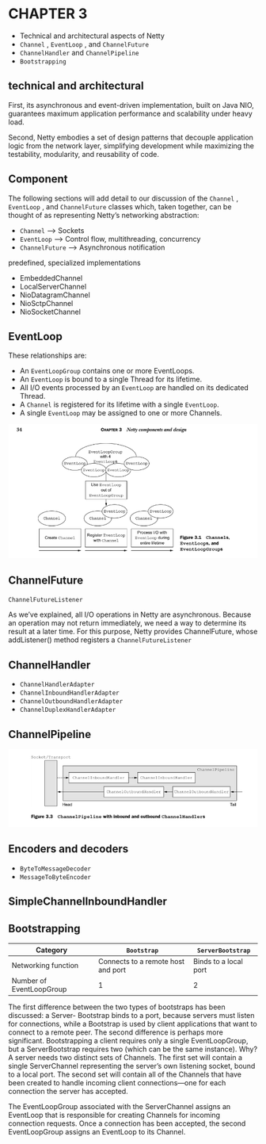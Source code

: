 # CHAPTER 3

- Technical and architectural aspects of Netty
- `Channel` , `EventLoop` , and `ChannelFuture`
- `ChannelHandler` and `ChannelPipeline`
- `Bootstrapping`

## technical and architectural

First, its asynchronous and event-driven implementation, built on Java NIO, guarantees maximum
application performance and scalability under heavy load. 

Second, Netty embodies a set of design patterns that decouple application logic from the network layer, simplifying
development while maximizing the testability, modularity, and reusability of code.

## Component

The following sections will add detail to our discussion of the `Channel` , `EventLoop` ,
and `ChannelFuture` classes which, taken together, can be thought of as representing
Netty’s networking abstraction:

- `Channel` —> Sockets
- `EventLoop` —> Control flow, multithreading, concurrency
- `ChannelFuture` —> Asynchronous notification

predefined, specialized implementations

- EmbeddedChannel
- LocalServerChannel
- NioDatagramChannel
- NioSctpChannel
- NioSocketChannel

## EventLoop

These relationships are:

- An `EventLoopGroup` contains one or more EventLoops.
- An `EventLoop` is bound to a single Thread for its lifetime.
- All I/O events processed by an `EventLoop` are handled on its dedicated Thread.
- A `Channel` is registered for its lifetime with a single `EventLoop`.
- A single `EventLoop` may be assigned to one or more Channels.

![Netty components and design](images/netty-in-action-components-and-design.png)

## ChannelFuture

`ChannelFutureListener`

As we’ve explained, all I/O operations in Netty are asynchronous. Because an operation
may not return immediately, we need a way to determine its result at a later time.
For this purpose, Netty provides ChannelFuture, whose addListener() method registers
a `ChannelFutureListener`

## ChannelHandler

- `ChannelHandlerAdapter`
- `ChannelInboundHandlerAdapter`
- `ChannelOutboundHandlerAdapter`
- `ChannelDuplexHandlerAdapter`

## ChannelPipeline

![ChannelPipeline](images/netty-in-action-channel-pipe-line.png)

## Encoders and decoders

- `ByteToMessageDecoder`
- `MessageToByteEncoder`

## SimpleChannelInboundHandler

## Bootstrapping

| Category                 | `Bootstrap`                        | `ServerBootstrap`     |
| ------------------------ | ---------------------------------- | --------------------- |
| Networking function      | Connects to a remote host and port | Binds to a local port |
| Number of EventLoopGroup | 1                                  | 2                     |

The first difference between the two types of bootstraps has been discussed: a Server-
Bootstrap binds to a port, because servers must listen for connections, while a Bootstrap
is used by client applications that want to connect to a remote peer.
The second difference is perhaps more significant. Bootstrapping a client requires
only a single EventLoopGroup, but a ServerBootstrap requires two (which can be the
same instance). Why?
A server needs two distinct sets of Channels. The first set will contain a single
ServerChannel representing the server’s own listening socket, bound to a local port.
The second set will contain all of the Channels that have been created to handle incoming
client connections—one for each connection the server has accepted.

The EventLoopGroup associated with the ServerChannel assigns an EventLoop
that is responsible for creating Channels for incoming connection requests. Once a
connection has been accepted, the second EventLoopGroup assigns an EventLoop to
its Channel.